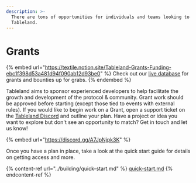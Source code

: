 ```yaml
---
description: >-
  There are tons of opportunities for individuals and teams looking to build on
  Tableland.
---
```


# Grants

{% embed url="https://textile.notion.site/Tableland-Grants-Funding-ebc1f398d53a481d94f090ab12d93be0" %}
Check out our [live database](https://textile.notion.site/Tableland-Grants-Funding-ebc1f398d53a481d94f090ab12d93be0) for grants and bounties up for grabs.
{% endembed %}

Tableland aims to sponsor experienced developers to help facilitate the growth and development of the protocol & community. Grant work should be approved before starting (except those tied to events with external rules). If you would like to begin work on a Grant, open a support ticket on the [Tableland Discord](https://discord.gg/hpd5WWn4Ys) and outline your plan. Have a project or idea you want to explore but don't see an opportunity to match? Get in touch and let us know!

{% embed url="https://discord.gg/A7JpNjpk3K" %}

Once you have a plan in place, take a look at the quick start guide for details on getting access and more.

{% content-ref url="../building/quick-start.md" %}
[quick-start.md](../building/quick-start.md)
{% endcontent-ref %}
